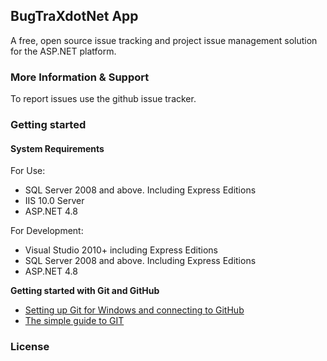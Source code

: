 ## BugTraXdotNet App
 
A free, open source issue tracking and project issue management solution for the ASP.NET platform.

### More Information & Support

To report issues use the github issue tracker.

### Getting started

#### System Requirements

For Use:

- SQL Server 2008 and above. Including Express Editions
- IIS 10.0 Server
- ASP.NET 4.8

For Development:

- Visual Studio 2010+ including Express Editions
- SQL Server 2008 and above. Including Express Editions
- ASP.NET 4.8

**Getting started with Git and GitHub**

 * [Setting up Git for Windows and connecting to GitHub](http://help.github.com/win-set-up-git/)
 * [The simple guide to GIT](http://rogerdudler.github.com/git-guide/)
 

### License


